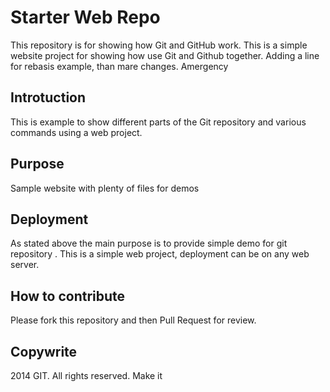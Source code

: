 # Starter Web Repo

This repository is for showing how Git and GitHub work. This is a simple website project for showing how use Git and Github together. Adding a line for rebasis example, than mare changes. Amergency

## Introtuction
This is example to show different parts of the Git repository and various commands using a web project.

## Purpose

Sample website with plenty of files for demos

## Deployment
As stated above the main purpose is to provide simple demo for git repository
. 
This is a simple web project, deployment can be on any web server.

## How to contribute

Please fork this repository and then Pull Request for review.

## Copywrite 

2014 GIT. All rights reserved. Make it 
